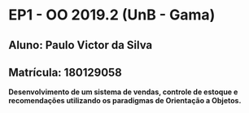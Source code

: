 <h1>EP1 - OO 2019.2 (UnB - Gama)</h1>
<h2>Aluno: <strong>Paulo Victor da Silva<strong></h2>
<h2>Matrícula: <strong>180129058</strong></h2>

Desenvolvimento de um sistema de vendas, controle de estoque e recomendações utilizando os paradigmas de Orientação a Objetos.
